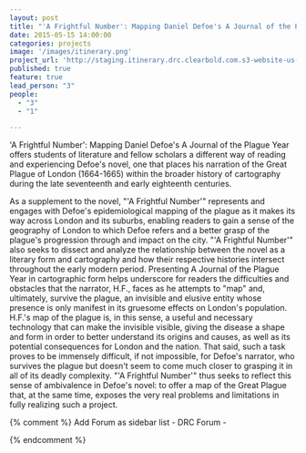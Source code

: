 ```yaml
---
layout: post
title: "'A Frightful Number': Mapping Daniel Defoe's A Journal of the Plague Year"
date: 2015-05-15 14:00:00
categories: projects
image: '/images/itinerary.png'
project_url: 'http://staging.itinerary.drc.clearbold.com.s3-website-us-east-1.amazonaws.com'
published: true
feature: true
lead_person: "3"
people:
  - "3"
  - "1"

---
```


'A Frightful Number': Mapping Daniel Defoe's A Journal of the Plague Year offers students of literature and fellow scholars a different way of reading and experiencing Defoe's novel, one that places his narration of the Great Plague of London (1664-1665) within the broader history of cartography during the late seventeenth and early eighteenth centuries.

<!--more-->

As a supplement to the novel, "'A Frightful Number'" represents and engages with Defoe's epidemiological mapping of the plague as it makes its way across London and its suburbs, enabling readers to gain a sense of the geography of London to which Defoe refers and a better grasp of the plague's progression through and impact on the city. "'A Frightful Number'" also seeks to dissect and analyze the relationship between the novel as a literary form and cartography and how their respective histories intersect throughout the early modern period. Presenting A Journal of the Plague Year in cartographic form helps underscore for readers the difficulties and obstacles that the narrator, H.F., faces as he attempts to "map" and, ultimately, survive the plague, an invisible and elusive entity whose presence is only manifest in its gruesome effects on London's population. H.F.'s map of the plague is, in this sense, a useful and necessary technology that can make the invisible visible, giving the disease a shape and form in order to better understand its origins and causes, as well as its potential consequences for London and the nation. That said, such a task proves to be immensely difficult, if not impossible, for Defoe's narrator, who survives the plague but doesn't seem to come much closer to grasping it in all of its deadly complexity. "'A Frightful Number'" thus seeks to reflect this sense of ambivalence in Defoe's novel: to offer a map of the Great Plague that, at the same time, exposes the very real problems and limitations in fully realizing such a project.

<style type="text/css">
.post-image {
	background-position: center 0px;
}	
</style>

{% comment %}
Add Forum as sidebar list
	- DRC Forum
	- 

{% endcomment %}